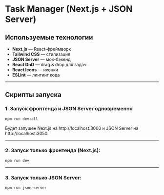 # Task Manager (Next.js + JSON Server)

## Используемые технологии
- **Next.js** — React-фреймворк
- **Tailwind CSS** — стилизация
- **JSON Server** — мок-бэкенд
- **React DnD** — drag & drop для задач
- **React Icons** — иконки
- **ESLint** — линтинг кода

---

## Скрипты запуска

### 1. Запуск фронтенда и JSON Server одновременно

```bash
npm run dev:all
```

Будет запущен Next.js на http://localhost:3000 и JSON Server на http://localhost:3050.

---

### 2. Запуск только фронтенда (Next.js):

```bash
npm run dev
```

---

### 3. Запуск только JSON Server:

```bash
npm run json-server
```

